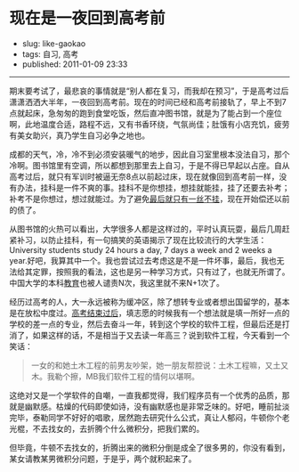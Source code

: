 # 现在是一夜回到高考前

- slug: like-gaokao
- tags: 自习, 高考
- published: 2011-01-09 23:33

----------

期末要考试了，最悲哀的事情就是“别人都在复习，而我却在预习”，于是高考过后潇潇洒洒大半年，一夜回到高考前。现在的时间已经和高考前接轨了，早上不到7点就起床，急匆匆的跑到食堂吃饭，然后直冲图书馆，就是为了能占到一个座位啊，此地温度合适，路程不远，又有书香环绕，气氛尚佳；肚饿有小店充饥，疲劳有美女助兴，真乃学生自习必争之地也。

成都的天气，冷，冷不到必须安装暖气的地步，因此自习室里根本没法自习，那个冷啊。图书馆里有空调，所以都想到那里去上自习，于是不得已早起以占座。自从高考过后，就只有军训时被逼无奈8点以前起过床，现在就像回到高考前一样，没有办法，挂科是一件不爽的事。挂科不是你想挂，想挂就能挂，挂了还要去补考；补考不是你想过，想过就能过。为了避免[最后就只有一丝不挂][1]，现在开始偿还以前的债了。

从图书馆的火热可以看出，大学很多人都是这样过的，平时认真玩耍，最后几周赶紧补习，以防止挂科，有一句搞笑的英语揭示了现在比较流行的大学生活：University students study 24 hours a day, 7 days a week and 2 weeks a year.好吧，我算其中一个。我也尝试过去考虑这是不是一件坏事，最后，我也无法给其定罪，按照我的看法，这也是另一种学习方式，只有过了，也就无所谓了。中国大学的本科[教育][2]也被人谴责N次，我这里就不来N+1次了。

经历过高考的人，大一永远被称为缓冲区，除了想转专业或者想出国留学的，基本是在放松中度过。[高考结束过后][3]，填志愿的时候我有一个想法就是填一所好一点的学校的差一点的专业，然后去奋斗一年，转到这个学校的软件工程，但最后还是打消了，如果这样的话，不是相当于又去读一年高三？说到软件工程，今天看到一个笑话：
>一女的和她土木工程的前男友吵架，她一朋友帮腔说：土木工程嘛，又土又木。我勒个擦，MB我们软件工程的情何以堪啊。

这绝对又是一个学软件的自嘲，一直我都觉得，我们程序员有一个优秀的品质，那就是幽默感。枯燥的代码即使如诗，没有幽默感也是非常乏味的。好吧，睡前扯淡完毕，泰勒同学不好好的唱歌，居然跑去研究什么公式，真让人郁闷，牛顿你个老光棍，不去找女的，去折腾个什么微积分，把我们累的。

但毕竟，牛顿不去找女的，折腾出来的微积分倒是成全了很多男的，你没有看到，某女请教某男微积分问题，于是乎，两个就积起来了。

[1]: /finally-guake
[2]: /nobel-prize-china-education
[3]: /gaokao-over